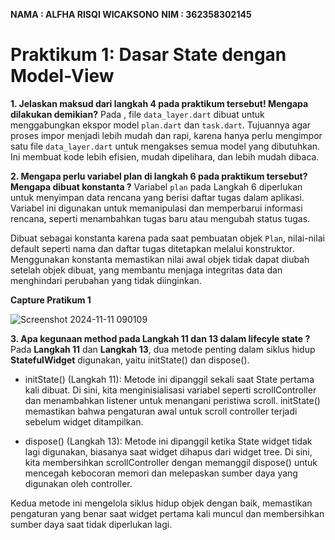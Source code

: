 **NAMA : ALFHA RISQI WICAKSONO**
**NIM : 362358302145**

# Praktikum 1: Dasar State dengan Model-View

**1. Jelaskan maksud dari langkah 4 pada praktikum tersebut! Mengapa dilakukan demikian?**
Pada , file `data_layer.dart` dibuat untuk menggabungkan ekspor model `plan.dart` dan `task.dart`. Tujuannya agar proses impor menjadi lebih mudah dan rapi, karena hanya perlu mengimpor satu file `data_layer.dart` untuk mengakses semua model yang dibutuhkan. Ini membuat kode lebih efisien, mudah dipelihara, dan lebih mudah dibaca.

**2. Mengapa perlu variabel plan di langkah 6 pada praktikum tersebut? Mengapa dibuat konstanta ?**
Variabel `plan` pada Langkah 6 diperlukan untuk menyimpan data rencana yang berisi daftar tugas dalam aplikasi. Variabel ini digunakan untuk memanipulasi dan memperbarui informasi rencana, seperti menambahkan tugas baru atau mengubah status tugas.

Dibuat sebagai konstanta karena pada saat pembuatan objek `Plan`, nilai-nilai default seperti nama dan daftar tugas ditetapkan melalui konstruktor. Menggunakan konstanta memastikan nilai awal objek tidak dapat diubah setelah objek dibuat, yang membantu menjaga integritas data dan menghindari perubahan yang tidak diinginkan.

**Capture Pratikum 1**

![Screenshot 2024-11-11 090109](https://github.com/user-attachments/assets/af367f28-f065-4bf1-810f-a5697f543119)

**3. Apa kegunaan method pada Langkah 11 dan 13 dalam lifecyle state ?**
Pada **Langkah 11** dan **Langkah 13**, dua metode penting dalam siklus hidup **StatefulWidget** digunakan, yaitu initState() dan dispose().

- initState() (Langkah 11): Metode ini dipanggil sekali saat State pertama kali dibuat. Di sini, kita menginisialisasi variabel seperti scrollController dan menambahkan listener untuk menangani peristiwa scroll. initState() memastikan bahwa pengaturan awal untuk scroll controller terjadi sebelum widget ditampilkan.

- dispose() (Langkah 13): Metode ini dipanggil ketika State widget tidak lagi digunakan, biasanya saat widget dihapus dari widget tree. Di sini, kita membersihkan scrollController dengan memanggil dispose() untuk mencegah kebocoran memori dan melepaskan sumber daya yang digunakan oleh controller.

Kedua metode ini mengelola siklus hidup objek dengan baik, memastikan pengaturan yang benar saat widget pertama kali muncul dan membersihkan sumber daya saat tidak diperlukan lagi.
